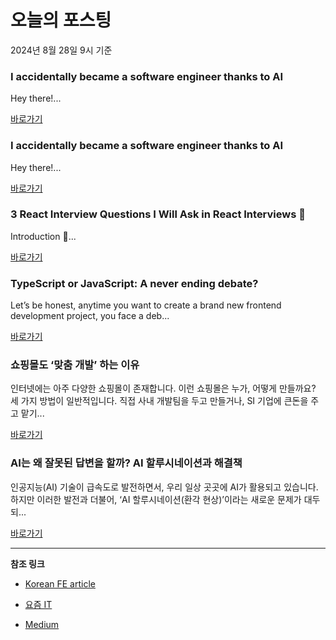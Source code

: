 # 오늘의 포스팅 
2024년 8월 28일 9시 기준 

### I accidentally became a software engineer thanks to AI 

 Hey there!... 

 [바로가기](https://medium.com/m/signin?actionUrl=https%3A%2F%2Fmedium.com%2F_%2Fbookmark%2Fp%2Fd4c171fe305e&operation=register&redirect=https%3A%2F%2Fmedium.com%2F%40ayaangill%2Fi-accidentally-became-a-software-engineer-thanks-to-ai-d4c171fe305e&source=---------0-84----------front_end_development------bookmark_preview----f9c26224_0969_4f1d_bda6_ef8aa7ac6f6a-------) 

### I accidentally became a software engineer thanks to AI 

 Hey there!... 

 [바로가기](https://medium.com/m/signin?actionUrl=https%3A%2F%2Fmedium.com%2F_%2Fbookmark%2Fp%2Fd4c171fe305e&operation=register&redirect=https%3A%2F%2Fmedium.com%2F%40ayaangill%2Fi-accidentally-became-a-software-engineer-thanks-to-ai-d4c171fe305e&source=---------0-84----------react------bookmark_preview----9b7b14ed_c1ca_41b0_95a7_a509cff63dff-------) 

### 3 React Interview Questions I Will Ask in React Interviews 🌱 

 Introduction 🌿... 

 [바로가기](https://medium.com/m/signin?actionUrl=https%3A%2F%2Fmedium.com%2F_%2Fbookmark%2Fp%2Fdb15c7fcd55d&operation=register&redirect=https%3A%2F%2Flevelup.gitconnected.com%2F3-react-interview-questions-i-will-ask-in-react-interviews-db15c7fcd55d&source=---------0-84----------javascript------bookmark_preview----5c314966_6318_4b32_98d9_9f9be80ae59c-------) 

### TypeScript or JavaScript: A never ending debate? 

 Let’s be honest, anytime you want to create a brand new frontend development project, you face a deb... 

 [바로가기](https://medium.com/m/signin?actionUrl=https%3A%2F%2Fmedium.com%2F_%2Fbookmark%2Fp%2Ff8f3cff4b233&operation=register&redirect=https%3A%2F%2Fzhibeck.medium.com%2Ftypescript-vs-javascript-for-frontend-development-a-never-ending-debate-f8f3cff4b233&source=---------0-84----------typescript------bookmark_preview----8fe1cdf0_5baa_41de_8411_8c80d799f092-------) 

### 쇼핑몰도 ‘맞춤 개발’ 하는 이유 

 인터넷에는 아주 다양한 쇼핑몰이 존재합니다. 이런 쇼핑몰은 누가, 어떻게 만들까요? 세 가지 방법이 일반적입니다. 직접 사내 개발팀을 두고 만들거나, SI 기업에 큰돈을 주고 맡기... 

 [바로가기](https://yozm.wishket.com/magazine/detail/2734/) 

### AI는 왜 잘못된 답변을 할까? AI 할루시네이션과 해결책 

 인공지능(AI) 기술이 급속도로 발전하면서, 우리 일상 곳곳에 AI가 활용되고 있습니다. 하지만 이러한 발전과 더불어, ‘AI 할루시네이션(환각 현상)’이라는 새로운 문제가 대두되... 

 [바로가기](https://yozm.wishket.com/magazine/detail/2733/) 

---

**참조 링크**

- [Korean FE article](https://kofearticle.substack.com) 

- [요즘 IT](https://yozm.wishket.com/magazine) 

- [Medium](https://medium.com) 

